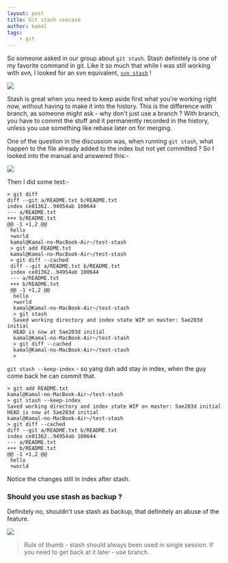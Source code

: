 ```yaml
---
layout: post
title: Git stash usecase
author: kamal
tags:
    - git
---
```


So someone asked in our group about `git stash`. Stash definitely is one of my favorite command in git. Like it so much that while I was still working with svn, I looked for an svn equivalent, [`svn stash`][svn-stash] !

<img src="http://i.imgur.com/D9n8iip.png">

Stash is great when you need to keep aside first what you're working right now, without having to make it into the history. This is the difference with branch, as someone might ask - why don't just use a branch ? With branch, you have to commit the stuff and it permanently recorded in the history, unless you use something like rebase later on for merging.

One of the question in the discussion was, when running `git stash`, what happen to the file already added to the index but not yet committed ? So I looked into the manual and answered this:-

<!--more-->

<img src="http://i.imgur.com/gNQBF5J.png">

Then I did some test:-

```
> git diff
diff --git a/README.txt b/README.txt
index ce01362..94954ab 100644
--- a/README.txt
+++ b/README.txt
@@ -1 +1,2 @@
 hello
 +world
 kamal@Kamal-no-MacBook-Air~/test-stash
 > git add README.txt
 kamal@Kamal-no-MacBook-Air~/test-stash
 > git diff --cached
 diff --git a/README.txt b/README.txt
 index ce01362..94954ab 100644
 --- a/README.txt
 +++ b/README.txt
 @@ -1 +1,2 @@
  hello
  +world
  kamal@Kamal-no-MacBook-Air~/test-stash
  > git stash
  Saved working directory and index state WIP on master: 5ae203d initial
  HEAD is now at 5ae203d initial
  kamal@Kamal-no-MacBook-Air~/test-stash
  > git diff --cached
  kamal@Kamal-no-MacBook-Air~/test-stash
  >
```

`git stash --keep-index` - so yang dah add stay in index, when the guy come back he can commit that.

```
> git add README.txt
kamal@Kamal-no-MacBook-Air~/test-stash
> git stash --keep-index
Saved working directory and index state WIP on master: 5ae203d initial
HEAD is now at 5ae203d initial
kamal@Kamal-no-MacBook-Air~/test-stash
> git diff --cached
diff --git a/README.txt b/README.txt
index ce01362..94954ab 100644
--- a/README.txt
+++ b/README.txt
@@ -1 +1,2 @@
 hello
 +world
```

Notice the changes still in index after stash.

### Should you use stash as backup ?

Definitely no, shouldn't use stash as backup, that definitely an abuse of the feature.

<img src="http://i.imgur.com/K5CESX9.png">

> Rule of thumb - stash should always been used in single session. If you need to get back at it later - use branch.

[svn-stash]:http://blog.xoxzo.com/2012/03/09/svn-stash/
